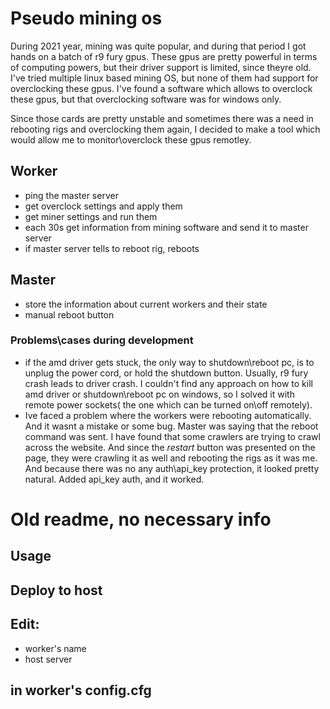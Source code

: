 # Pseudo mining os

During 2021 year, mining was quite popular, and during that period I got hands on a batch of r9 fury gpus.
These gpus are pretty powerful in terms of computing powers, but their driver support is limited, since theyre old.
I've tried multiple linux based mining OS, but none of them had support for overclocking these gpus. I've found a software which allows to overclock these gpus, but that overclocking software was for windows only.

Since those cards are pretty unstable and sometimes there was a need in rebooting rigs and overclocking them again, I decided to make a tool which would allow me to monitor\overclock these gpus remotley.

## Worker
- ping the master server
- get overclock settings and apply them
- get miner settings and run them
- each 30s get information from mining software and send it to master server
- if master server tells to reboot rig, reboots

## Master
- store the information about current workers and their state
- manual reboot button

### Problems\cases during development
- if the amd driver gets stuck, the only way to shutdown\reboot pc, is to unplug the power cord, or hold the shutdown button. Usually, r9 fury crash leads to driver crash. I couldn't find any approach on how to kill amd driver or shutdown\reboot pc on windows, so I solved it with remote power sockets( the one which can be turned on\off remotely).
- Ive faced a problem where the workers were rebooting automatically. And it wasnt a mistake or some bug. Master was saying that the reboot command was sent. I have found that some crawlers are trying to crawl across the website. And since the *restart* button was presented on the page, they were crawling it as well and rebooting the rigs as it was me. And because there was no any auth\api_key protection, it looked pretty natural. Added api_key auth, and it worked. 



# Old readme, no necessary info


## Usage

## Deploy to host

## Edit:
- worker's name
- host server

## in worker's config.cfg